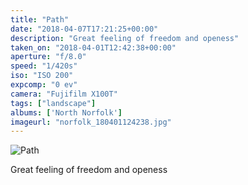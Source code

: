 ```yaml
---
title: "Path"
date: "2018-04-07T17:21:25+00:00"
description: "Great feeling of freedom and openess"
taken_on: "2018-04-01T12:42:38+00:00"
aperture: "f/8.0"
speed: "1/420s"
iso: "ISO 200"
expcomp: "0 ev"
camera: "Fujifilm X100T"
tags: ["landscape"]
albums: ['North Norfolk']
imageurl: "norfolk_180401124238.jpg"
---
```


![Path](https://wingsopenwide-images.s3.amazonaws.com/xs/norfolk_180401124238.jpg)

Great feeling of freedom and openess
